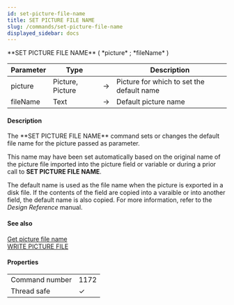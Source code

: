 ```yaml
---
id: set-picture-file-name
title: SET PICTURE FILE NAME
slug: /commands/set-picture-file-name
displayed_sidebar: docs
---
```


<!--REF #_command_.SET PICTURE FILE NAME.Syntax-->**SET PICTURE FILE NAME** ( *picture* ; *fileName* )<!-- END REF-->
<!--REF #_command_.SET PICTURE FILE NAME.Params-->
| Parameter | Type |  | Description |
| --- | --- | --- | --- |
| picture | Picture, Picture | &#8594;  | Picture for which to set the default name |
| fileName | Text | &#8594;  | Default picture name |

<!-- END REF-->

#### Description 

<!--REF #_command_.SET PICTURE FILE NAME.Summary-->The **SET PICTURE FILE NAME** command sets or changes the default file name for the picture passed as parameter.<!-- END REF-->

This name may have been set automatically based on the original name of the picture file imported into the picture field or variable or during a prior call to **SET PICTURE FILE NAME**. 

The default name is used as the file name when the picture is exported in a disk file. If the contents of the field are copied into a varaible or into another field, the default name is also copied. For more information, refer to the *Design Reference* manual. 

#### See also 

[Get picture file name](get-picture-file-name.md)  
[WRITE PICTURE FILE](write-picture-file.md)  

#### Properties

|  |  |
| --- | --- |
| Command number | 1172 |
| Thread safe | &check; |


